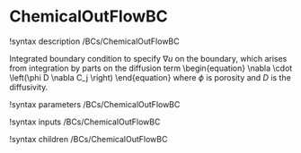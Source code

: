 # ChemicalOutFlowBC

!syntax description /BCs/ChemicalOutFlowBC

Integrated boundary condition to specify $\nabla u$ on the boundary, which arises
from integration by parts on the diffusion term
\begin{equation}
\nabla \cdot \left(\phi D \nabla C_j \right)
\end{equation}
where $\phi$ is porosity and $D$ is the diffusivity.

!syntax parameters /BCs/ChemicalOutFlowBC

!syntax inputs /BCs/ChemicalOutFlowBC

!syntax children /BCs/ChemicalOutFlowBC
